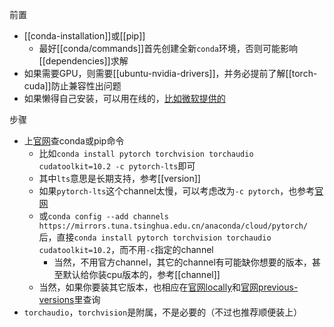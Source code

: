 前置
- [[conda-installation]]或[[pip]]
  - 最好[[conda/commands]]首先创建全新`conda`环境，否则可能影响[[dependencies]]求解
- 如果需要GPU，则需要[[ubuntu-nvidia-drivers]]，并务必提前了解[[torch-cuda]]防止兼容性出问题
- 如果懒得自己安装，可以用在线的，[比如微软提供的](https://docs.microsoft.com/en-us/learn/modules/intro-machine-learning-pytorch/)

步骤
- 上[官网](https://pytorch.org/get-started/locally/)查conda或pip命令
  - 比如`conda install pytorch torchvision torchaudio cudatoolkit=10.2 -c pytorch-lts`即可
  - 其中`lts`意思是长期支持，参考[[version]]
  - 如果`pytorch-lts`这个channel太慢，可以考虑改为`-c pytorch`，也参考[官网](https://pytorch.org/get-started/locally/)
  - 或`conda config --add channels https://mirrors.tuna.tsinghua.edu.cn/anaconda/cloud/pytorch/`后，直接`conda install pytorch torchvision torchaudio cudatoolkit=10.2`，而不用`-c`指定的channel
    - 当然，不用官方channel，其它的channel有可能缺你想要的版本，甚至默认给你装cpu版本的，参考[[channel]]
  - 当然，如果你要装其它版本，也相应在[官网locally](https://pytorch.org/get-started/locally/)和[官网previous-versions](https://pytorch.org/get-started/previous-versions/)里查询
- `torchaudio`，`torchvision`是附属，不是必要的（不过也推荐顺便装上）